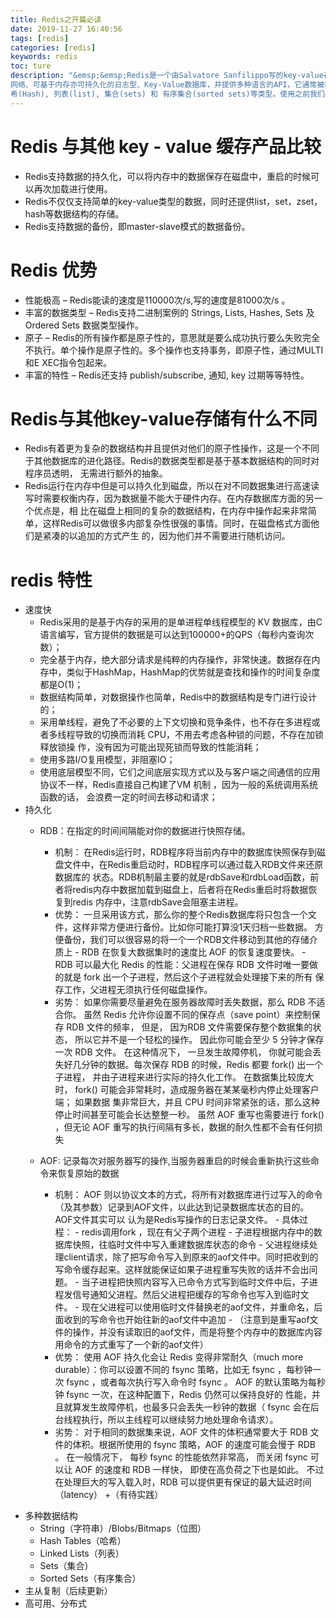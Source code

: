 ```yaml
---
title: Redis之开篇必读
date: 2019-11-27 16:40:56
tags: [redis]
categories: [redis]
keywords: redis
toc: ture
description: "&emsp;&emsp;Redis是一个由Salvatore Sanfilippo写的key-value存储系统，是一个开源的使用 ANSI C语言编写、遵守BSD协议、支持
网络、可基于内存亦可持久化的日志型、Key-Value数据库，并提供多种语言的API，它通常被称为数据结构服务器，因为值（value）可以是 字符串(String), 哈
希(Hash), 列表(list), 集合(sets) 和 有序集合(sorted sets)等类型。使用之前我们必须了解为什么而使用。"
---
```


# Redis 与其他 key - value 缓存产品比较
   * Redis支持数据的持久化，可以将内存中的数据保存在磁盘中，重启的时候可以再次加载进行使用。
   * Redis不仅仅支持简单的key-value类型的数据，同时还提供list，set，zset，hash等数据结构的存储。
   * Redis支持数据的备份，即master-slave模式的数据备份。
   
# Redis 优势
   * 性能极高 – Redis能读的速度是110000次/s,写的速度是81000次/s 。
   * 丰富的数据类型 – Redis支持二进制案例的 Strings, Lists, Hashes, Sets 及 Ordered Sets 数据类型操作。
   * 原子 – Redis的所有操作都是原子性的，意思就是要么成功执行要么失败完全不执行。单个操作是原子性的。多个操作也支持事务，即原子性，通过MULTI和E
   XEC指令包起来。
   * 丰富的特性 – Redis还支持 publish/subscribe, 通知, key 过期等等特性。
   
# Redis与其他key-value存储有什么不同
   * Redis有着更为复杂的数据结构并且提供对他们的原子性操作，这是一个不同于其他数据库的进化路径。Redis的数据类型都是基于基本数据结构的同时对程序员透明，
无需进行额外的抽象。
   * Redis运行在内存中但是可以持久化到磁盘，所以在对不同数据集进行高速读写时需要权衡内存，因为数据量不能大于硬件内存。在内存数据库方面的另一个优点是，相
比在磁盘上相同的复杂的数据结构，在内存中操作起来非常简单，这样Redis可以做很多内部复杂性很强的事情。同时，在磁盘格式方面他们是紧凑的以追加的方式产生
的，因为他们并不需要进行随机访问。

# redis 特性
   * 速度快
       + Redis采用的是基于内存的采用的是单进程单线程模型的 KV 数据库，由C语言编写，官方提供的数据是可以达到100000+的QPS（每秒内查询次数）；
       + 完全基于内存，绝大部分请求是纯粹的内存操作，非常快速。数据存在内存中，类似于HashMap，HashMap的优势就是查找和操作的时间复杂度都是O(1)；
       + 数据结构简单，对数据操作也简单，Redis中的数据结构是专门进行设计的；
       + 采用单线程，避免了不必要的上下文切换和竞争条件，也不存在多进程或者多线程导致的切换而消耗 CPU，不用去考虑各种锁的问题，不存在加锁释放锁操
        作，没有因为可能出现死锁而导致的性能消耗；
       + 使用多路I/O复用模型，非阻塞IO；
       + 使用底层模型不同，它们之间底层实现方式以及与客户端之间通信的应用协议不一样，Redis直接自己构建了VM 机制 ，因为一般的系统调用系统函数的话，
       会浪费一定的时间去移动和请求；
   * 持久化
       + RDB：在指定的时间间隔能对你的数据进行快照存储。
            - 机制：
                    在Redis运行时，RDB程序将当前内存中的数据库快照保存到磁盘文件中，在Redis重启动时，RDB程序可以通过载入RDB文件来还原数据库的
                   状态。RDB机制最主要的就是rdbSave和rdbLoad函数，前者将redis内存中数据加载到磁盘上，后者将在Redis重启时将数据恢复到redis
                   内存中，注意rdbSave会阻塞主进程。
            - 优势：
                    一旦采用该方式，那么你的整个Redis数据库将只包含一个文件，这样非常方便进行备份。比如你可能打算没1天归档一些数据。
                     方便备份，我们可以很容易的将一个一个RDB文件移动到其他的存储介质上
                    - RDB 在恢复大数据集时的速度比 AOF 的恢复速度要快。
                    - RDB 可以最大化 Redis 的性能：父进程在保存 RDB 文件时唯一要做的就是 fork 出一个子进程，然后这个子进程就会处理接下来的所有
                    保存工作，父进程无须执行任何磁盘操作。
            - 劣势：
                    如果你需要尽量避免在服务器故障时丢失数据，那么 RDB 不适合你。 虽然 Redis 允许你设置不同的保存点（save point）来控制保存 RDB 
                    文件的频率， 但是， 因为RDB 文件需要保存整个数据集的状态， 所以它并不是一个轻松的操作。 因此你可能会至少 5 分钟才保存一次 RDB 
                    文件。 在这种情况下， 一旦发生故障停机， 你就可能会丢失好几分钟的数据。每次保存 RDB 的时候，Redis 都要 fork() 出一个子进程，
                    并由子进程来进行实际的持久化工作。 在数据集比较庞大时， fork() 可能会非常耗时，造成服务器在某某毫秒内停止处理客户端； 如果数据
                    集非常巨大，并且 CPU 时间非常紧张的话，那么这种停止时间甚至可能会长达整整一秒。 虽然 AOF 重写也需要进行 fork() ，但无论 AOF 
                    重写的执行间隔有多长，数据的耐久性都不会有任何损失
                    
       + AOF: 记录每次对服务器写的操作,当服务器重启的时候会重新执行这些命令来恢复原始的数据
            - 机制：
                    AOF 则以协议文本的方式，将所有对数据库进行过写入的命令（及其参数）记录到AOF文件，以此达到记录数据库状态的目的。AOF文件其实可以
                    认为是Redis写操作的日志记录文件。
                    - 具体过程：
                    - redis调用fork ，现在有父子两个进程
                    - 子进程根据内存中的数据库快照，往临时文件中写入重建数据库状态的命令
                    - 父进程继续处理client请求，除了把写命令写入到原来的aof文件中。同时把收到的写命令缓存起来。这样就能保证如果子进程重写失败的话并不会出问题。
                    - 当子进程把快照内容写入已命令方式写到临时文件中后，子进程发信号通知父进程。然后父进程把缓存的写命令也写入到临时文件。
                    - 现在父进程可以使用临时文件替换老的aof文件，并重命名，后面收到的写命令也开始往新的aof文件中追加
                    - （注意到是重写aof文件的操作，并没有读取旧的aof文件，而是将整个内存中的数据库内容用命令的方式重写了一个新的aof文件）
            - 优势：
                    使用 AOF 持久化会让 Redis 变得非常耐久（much more durable）：你可以设置不同的 fsync 策略，比如无 fsync ，每秒钟一
                    次 fsync ，或者每次执行写入命令时 fsync 。 AOF 的默认策略为每秒钟 fsync 一次，在这种配置下，Redis 仍然可以保持良好的
                    性能，并且就算发生故障停机，也最多只会丢失一秒钟的数据（ fsync 会在后台线程执行，所以主线程可以继续努力地处理命令请求）。
            - 劣势：
                    对于相同的数据集来说，AOF 文件的体积通常要大于 RDB 文件的体积。根据所使用的 fsync 策略，AOF 的速度可能会慢于 RDB 。 
                   在一般情况下， 每秒 fsync 的性能依然非常高， 而关闭 fsync 可以让 AOF 的速度和 RDB 一样快， 即使在高负荷之下也是如此。
                     不过在处理巨大的写入载入时，RDB 可以提供更有保证的最大延迟时间（latency）
       +（有待实践）
  
   + 多种数据结构
       + String（字符串）/Blobs/Bitmaps（位图）
       + Hash Tables（哈希）
       + Linked Lists（列表）
       + Sets（集合）
       + Sorted Sets（有序集合）
   + 主从复制（后续更新）
   + 高可用、分布式

